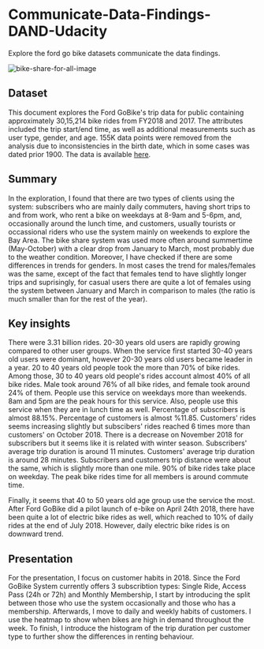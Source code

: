 # Communicate-Data-Findings-DAND-Udacity
Explore the ford go bike datasets communicate the data findings.

![bike-share-for-all-image](https://user-images.githubusercontent.com/48868854/57011471-6a04db80-6c1f-11e9-9ba5-70ed3b47f1be.jpg)

## Dataset
This document explores the Ford GoBike's trip data for public containing approximately 30,15,214 bike rides from FY2018 and 2017. The attributes included the trip start/end time, as well as additional measurements such as user type, gender, and age. 155K data points were removed from the analysis due to inconsistencies in the birth date, which in some cases was dated prior 1900. The data is available [here](https://s3.amazonaws.com/fordgobike-data/index.html).

## Summary
In the exploration, I found that there are two types of clients using the system: subscribers who are mainly daily commuters, having short trips to and from work, who rent a bike on weekdays at 8-9am and 5-6pm, and, occasionally around the lunch time, and customers, usually tourists or occassional riders who use the system mainly on weekends to explore the Bay Area. The bike share system was used more often around summertime (May-October) with a clear drop from January to March, most probably due to the weather condition. Moreover, I have checked if there are some differences in trends for genders. In most cases the trend for males/females was the same, except of the fact that females tend to have slightly longer trips and suprisingly, for casual users there are quite a lot of females using the system between January and March in comparison to males (the ratio is much smaller than for the rest of the year).

## Key insights
There were 3.31 billion rides. 20-30 years old users are rapidly growing compared to other user groups. When the service first started 30-40 years old users were dominant, however 20-30 years old users became leader in a year. 20 to 40 years old people took the more than 70% of bike rides. Among those, 30 to 40 years old people's rides account almost 40% of all bike rides. Male took around 76% of all bike rides, and female took around 24% of them. People use this service on weekdays more than weekends. 8am and 5pm are the peak hours for this service. Also, people use this service when they are in lunch time as well. Percentage of subscribers is almost 88.15%. Percentage of customers is almost %11.85. Customers' rides seems increasing slightly but subscibers' rides reached 6 times more than customers' on October 2018. There is a decrease on November 2018 for subscribers but it seems like it is related with winter season. Subscribers' average trip duration is around 11 minutes. Customers' average trip duration is around 28 minutes. Subscribers and customers trip distance were about the same, which is slightly more than one mile. 90% of bike rides take place on weekday. The peak bike rides time for all members is around commute time.

Finally, it seems that 40 to 50 years old age group use the service the most. After Ford GoBike did a pilot launch of e-bike on April 24th 2018, there have been quite a lot of electric bike rides as well, which reached to 10% of daily rides at the end of July 2018. However, daily electric bike rides is on downward trend.

## Presentation
For the presentation, I focus on customer habits in 2018. Since the Ford GoBike System currently offers 3 subscribtion types: Single Ride, Access Pass (24h or 72h) and Monthly Membership, I start by introducing the split between those who use the system occasionally and those who has a membership. Afterwards, I move to daily and weekly habits of customers. I use the heatmap to show when bikes are high in demand throughout the week. To finish, I introduce the histogram of the trip duration per customer type to further show the differences in renting behaviour.
